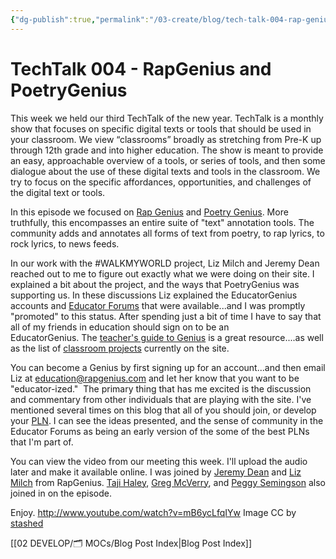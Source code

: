 ```yaml
---
{"dg-publish":true,"permalink":"/03-create/blog/tech-talk-004-rap-genius-and-poetry-genius/","title":"TechTalk 004 - RapGenius and PoetryGenius","tags":["poetry","poetrygenius","rapgenius","walkmyworld"]}
---
```


# TechTalk 004 - RapGenius and PoetryGenius

This week we held our third TechTalk of the new year. TechTalk is a monthly show that focuses on specific digital texts or tools that should be used in your classroom. We view “classrooms” broadly as stretching from Pre-K up through 12th grade and into higher education. The show is meant to provide an easy, approachable overview of a tools, or series of tools, and then some dialogue about the use of these digital texts and tools in the classroom. We try to focus on the specific affordances, opportunities, and challenges of the digital text or tools.

In this episode we focused on [Rap Genius](http://rapgenius.com/) and [Poetry Genius](http://poetry.rapgenius.com/). More truthfully, this encompasses an entire suite of "text" annotation tools. The community adds and annotates all forms of text from poetry, to rap lyrics, to rock lyrics, to news feeds.

In our work with the #WALKMYWORLD project, Liz Milch and Jeremy Dean reached out to me to figure out exactly what we were doing on their site. I explained a bit about the project, and the ways that PoetryGenius was supporting us. In these discussions Liz explained the EducatorGenius accounts and [Educator Forums](http://poetry.rapgenius.com/educators) that were available...and I was promptly "promoted" to this status. After spending just a bit of time I have to say that all of my friends in education should sign on to be an EducatorGenius. The [teacher's guide to Genius](http://poetry.rapgenius.com/Genius-educators-a-teachers-guide-to-genius-annotated) is a great resource....as well as the list of [classroom projects](http://poetry.rapgenius.com/Genius-educators-classroom-projects-annotated) currently on the site.

You can become a Genius by first signing up for an account...and then email Liz at [education@rapgenius.com](mailto:education@rapgenius.com) and let her know that you want to be "educator-ized."  The primary thing that has me excited is the discussion and commentary from other individuals that are playing with the site. I've mentioned several times on this blog that all of you should join, or develop your [PLN](http://wiobyrne.com/?s=personal+learning+network). I can see the ideas presented, and the sense of community in the Educator Forums as being an early version of the some of the best PLNs that I'm part of.

You can view the video from our meeting this week. I'll upload the audio later and make it available online. I was joined by [Jeremy Dean](https://plus.google.com/u/0/114329760770539904107/posts) and [Liz Milch](https://plus.google.com/u/0/118409414566396650460/posts) from RapGenius. [Taji Haley](https://plus.google.com/u/0/113008660398226023916/posts), [Greg McVerry](https://plus.google.com/u/0/+GregMcverry/posts), and [Peggy Semingson](https://plus.google.com/u/0/117911554501805772911/posts) also joined in on the episode.

Enjoy. http://www.youtube.com/watch?v=mB6ycLfqIYw Image CC by [stashed](http://thestashed.com/rap-genius-releases-iphone-app-with-new-music-discovery-feature/)

[[02 DEVELOP/🗂️ MOCs/Blog Post Index\|Blog Post Index]]